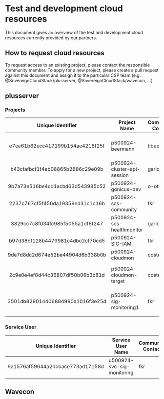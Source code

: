 # Test and development cloud resources

This document gives an overview of the test and development cloud resources currently provided by our partners.

## How to request cloud resources

To request access to an existing project, please contact the responsible community member. To apply for a new project, please create a pull request against this document and assign it to the particular CSP team (e.g. @SovereignCloudStack/plusserver, @SovereignCloudStack/wavecon, ...)

## plusserver

### Projects

| Unique Identifier | Project Name | Community Contact | Description | Needed until |
|:---:|---|---|---|:---:|
| e7ee61b62ecc417199b154ae4218f25f | p500924-beermann | tibeer | Project of Tim Beermann, OSISM | ∞ |
| b43cfafbcf1f4eb08865b2886c29e09b | p500924-cluster-api-session | garloff | cluster-api hands on session | ∞ |
| 9b7a73e516be4cd1acbd63d543985c52 | p500924-gonicus-dev | o-otte | GONICUS GmbH | ∞ |
| 2237c767cf5f456da19359ed31c1c16b | p500924-scs-community | fkr | SCS Community Project | ∞ |
| 3829cc7c8f034fc985f5055a1df6f247 | p500924-scs-healthmonitor | garloff | SCS Health Monitor | ∞ |
| b97d38bf128b4479981c4dbe2ef70cd5 | p500924-SIG-IAM | fkr | SIG IAM | ∞ |
| 9de7d8dc2d674e52be44904d6b338b0b | p500924-cloudmon | costelter | CloudMon Test Project | 31.12.2023 |
| 2c9e0e4ef8d44c36807df50b06b3c81d | p500924-cloudmon-target | costelter | Target project for CloudMon tests | 31.12.2023 |
| 3501db829014406884990a1016f3e25d | p500924-sig-monitoring1 | fkr | SIG Monitoring - cloudmon target | 31.12.2023 |
|  |  |  |  |  |

### Service User

| Unique Identifier | Service User Name | Community Contact | Description | Needed until |
|:---:|---|---|---|:---:|
| 9a1576af59644a2dbbace773ad17158d | u500924-svc-sig-monitoring | fkr | Service User - SIG Monitoring | 31.12.2023 |
|  |  |  |  |  |


## Wavecon
